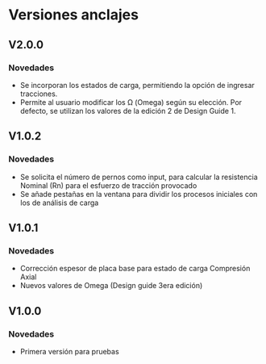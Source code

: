 # Versiones anclajes

## V2.0.0

### Novedades

- Se incorporan los estados de carga, permitiendo la opción de ingresar tracciones.
- Permite al usuario modificar los Ω (Omega) según su elección. Por defecto, se utilizan los valores de la edición 2 de Design Guide 1.


## V1.0.2

### Novedades

- Se solicita el número de pernos como input, para calcular la resistencia Nominal (Rn) para el esfuerzo de tracción provocado
- Se añade pestañas en la ventana para dividir los procesos iniciales con los de análisis de carga

## V1.0.1

### Novedades

- Corrección espesor de placa base para estado de carga Compresión Axial
- Nuevos valores de Omega (Design guide 3era edición)

## V1.0.0

### Novedades

- Primera versión para pruebas
